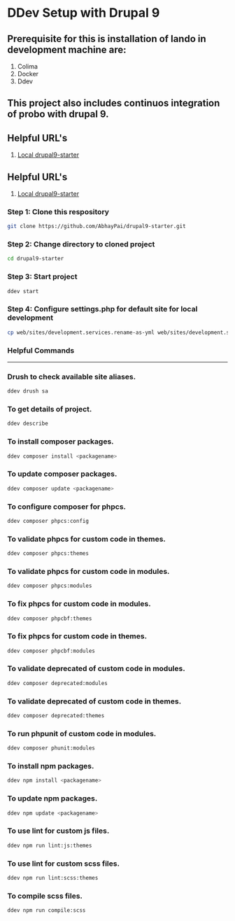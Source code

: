 # DDev Setup with Drupal 9

## Prerequisite for this is installation of lando in development machine are:
1. Colima
2. Docker
3. Ddev

## This project also includes continuos integration of probo with drupal 9.

## Helpful URL's
1. [Local drupal9-starter](https://drupal9-starter.ddev.site)

## Helpful URL's
1. [Local drupal9-starter](https://drupal9-starter.ddev.site)

### Step 1: Clone this respository
```sh
git clone https://github.com/AbhayPai/drupal9-starter.git
```

### Step 2: Change directory to cloned project
```sh
cd drupal9-starter
```

### Step 3: Start project
```sh
ddev start
```

### Step 4: Configure settings.php for default site for local development
```sh
cp web/sites/development.services.rename-as-yml web/sites/development.services.yml
```

### Helpful Commands
___
### Drush to check available site aliases.
```sh
ddev drush sa
```

### To get details of project.
```sh
ddev describe
```

### To install composer packages.
```sh
ddev composer install <packagename>
```

### To update composer packages.
```sh
ddev composer update <packagename>
```

### To configure composer for phpcs.
```sh
ddev composer phpcs:config
```

### To validate phpcs for custom code in themes.
```sh
ddev composer phpcs:themes
```

### To validate phpcs for custom code in modules.
```sh
ddev composer phpcs:modules
```

### To fix phpcs for custom code in modules.
```sh
ddev composer phpcbf:themes
```

### To fix phpcs for custom code in themes.
```sh
ddev composer phpcbf:modules
```

### To validate deprecated of custom code in modules.
```sh
ddev composer deprecated:modules
```

### To validate deprecated of custom code in themes.
```sh
ddev composer deprecated:themes
```

### To run phpunit of custom code in modules.
```sh
ddev composer phunit:modules
```

### To install npm packages.
```sh
ddev npm install <packagename>
```

### To update npm packages.
```sh
ddev npm update <packagename>
```

### To use lint for custom js files.
```sh
ddev npm run lint:js:themes
```

### To use lint for custom scss files.
```sh
ddev npm run lint:scss:themes
```

### To compile scss files.
```sh
ddev npm run compile:scss
```
